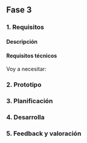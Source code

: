 ## Fase 3

### 1. Requisitos

#### Descripción


#### Requisitos técnicos

Voy a necesitar:


### 2. Prototipo


### 3. Planificación


### 4. Desarrolla

### 5. Feedback y valoración


